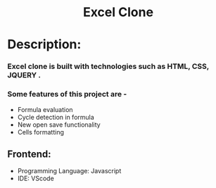 <h1 align="center">
  Excel Clone
</h1>

# Description:

### Excel clone is built with technologies such as HTML, CSS, JQUERY .
### Some features of this project are -
- Formula evaluation
- Cycle detection in formula
- New open save functionality
- Cells formatting

## Frontend:
- Programming Language: Javascript
- IDE: VScode
